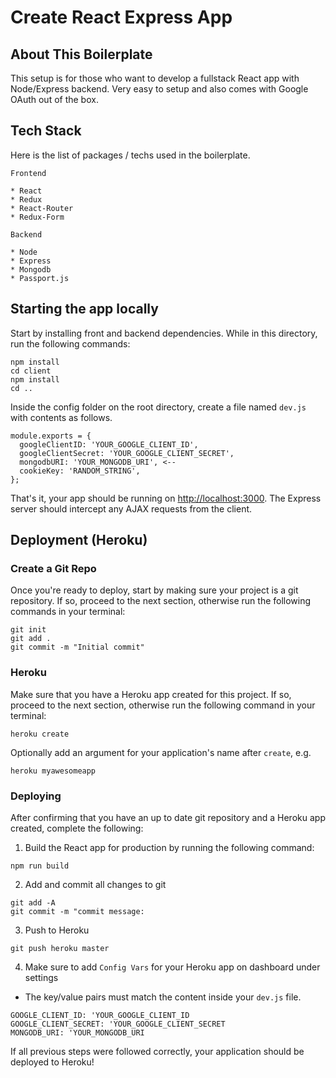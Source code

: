 # Create React Express App

## About This Boilerplate

This setup is for those who want to develop a fullstack React app with Node/Express backend.
Very easy to setup and also comes with Google OAuth out of the box.

## Tech Stack

Here is the list of packages / techs used in the boilerplate.

```
Frontend

* React
* Redux
* React-Router
* Redux-Form

Backend

* Node
* Express
* Mongodb
* Passport.js 

```

## Starting the app locally

Start by installing front and backend dependencies. While in this directory, run the following commands:

```
npm install
cd client
npm install
cd ..
```

Inside the config folder on the root directory, create a file named `dev.js` with contents as follows.

```
module.exports = {
  googleClientID: 'YOUR_GOOGLE_CLIENT_ID',
  googleClientSecret: 'YOUR_GOOGLE_CLIENT_SECRET', 
  mongodbURI: 'YOUR_MONGODB_URI', <--
  cookieKey: 'RANDOM_STRING',
};
```

That's it, your app should be running on <http://localhost:3000>. The Express server should intercept any AJAX requests from the client.

## Deployment (Heroku)

### Create a Git Repo

Once you're ready to deploy, start by making sure your project is a git repository. If so, proceed to the next section, otherwise run the following commands in your terminal:

```
git init
git add .
git commit -m "Initial commit"
```

### Heroku

Make sure that you have a Heroku app created for this project. If so, proceed to the next section, otherwise run the following command in your terminal:

```
heroku create
```

Optionally add an argument for your application's name after `create`, e.g.

```
heroku myawesomeapp
```

### Deploying

After confirming that you have an up to date git repository and a Heroku app created, complete the following:

1. Build the React app for production by running the following command:

```
npm run build
```

2. Add and commit all changes to git

```
git add -A
git commit -m "commit message:
```
3. Push to Heroku

```
git push heroku master
```
4. Make sure to add `Config Vars` for your Heroku app on dashboard under settings
* The key/value pairs must match the content inside your `dev.js` file.

```
GOOGLE_CLIENT_ID: 'YOUR_GOOGLE_CLIENT_ID
GOOGLE_CLIENT_SECRET: 'YOUR_GOOGLE_CLIENT_SECRET
MONGODB_URI: 'YOUR_MONGODB_URI
```

If all previous steps were followed correctly, your application should be deployed to Heroku!
